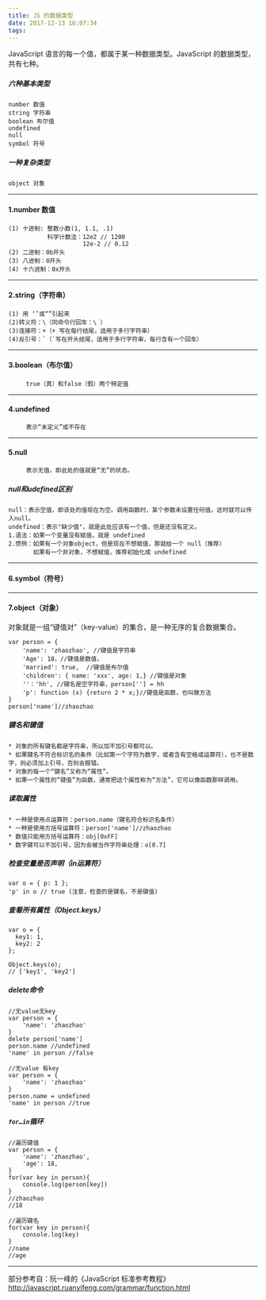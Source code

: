 ```yaml
---
title: JS 的数据类型
date: 2017-12-13 16:07:34
tags:
---
```


JavaScript 语言的每一个值，都属于某一种数据类型。JavaScript 的数据类型，共有七种。

##### 六种基本类型

	number 数值
	string 字符串
	boolean 布尔值
	undefined 
	null
	symbol 符号
	
##### 一种复杂类型

	object 对象

-------

#### 1.number 数值

	(1) 十进制: 整数小数(1, 1.1, .1)
               科学计数法：12e2 // 1200
				   	     12e-2 // 0.12
	(2) 二进制：0b开头
	(3) 八进制：0开头
	(4) 十六进制：0x开头
-------

#### 2.string（字符串）
 
	(1) 用 ‘’或“”引起来
	(2)转义符：\（同命令行回车：\ ）
	(3)连接符：+（+ 写在每行结尾，适用于多行字符串）
	(4)反引号：`（`写在开头结尾，适用于多行字符串，每行含有一个回车）
-------

#### 3.boolean（布尔值）

         true（真）和false（假）两个特定值
-------

#### 4.undefined

         表示“未定义”或不存在
         
-------

#### 5.null

         表示无值，即此处的值就是“无”的状态。

##### null和udefined区别

	null：表示空值，即该处的值现在为空。调用函数时，某个参数未设置任何值，这时就可以传入null。
	undefined：表示"缺少值"，就是此处应该有一个值，但是还没有定义。
	1.语法：如果一个变量没有赋值，就是 undefined
	2.惯例：如果有一个对象object，但是现在不想赋值，那就给一个 null（推荐）
	       如果有一个非对象，不想赋值，推荐初始化成 undefined 
-------

#### 6.symbol（符号）

-------

#### 7.object（对象）

对象就是一组“键值对”（key-value）的集合，是一种无序的复合数据集合。

	var person = {
		'name': 'zhaozhao', //键值是字符串
		'Age': 18，//键值是数值，
		'married': true,  //键值是布尔值
		'children': { name: 'xxx', age: 1,} //键值是对象
		''：'hh', //键名是空字符串，person[''] = hh
		'p': function (x) {return 2 * x;}//键值是函数，也叫做方法
 	} 
 	person['name']//zhaozhao
   
##### 键名和键值
    
	* 对象的所有键名都是字符串，所以加不加引号都可以。
	* 如果键名不符合标识名的条件（比如第一个字符为数字，或者含有空格或运算符），也不是数字，则必须加上引号，否则会报错。   
	* 对象的每一个“键名”又称为“属性”。
	* 如果一个属性的“键值”为函数，通常把这个属性称为“方法”，它可以像函数那样调用。 
    
##### 读取属性

	* 一种是使用点运算符：person.name（键名符合标识名条件）
	* 一种是使用方括号运算符：person['name']//zhaozhao
	* 数值只能用方括号运算符：obj[0xFF]
	* 数字键可以不加引号，因为会被当作字符串处理：o[0.7]
             
##### 检查变量是否声明（in运算符）

	var o = { p: 1 };
	'p' in o // true (注意，检查的是键名，不是键值)
	
##### 查看所有属性（Object.keys）	

	var o = {
	  key1: 1,
	  key2: 2
	};
	
	Object.keys(o);
	// ['key1', 'key2']
	
##### delete命令

	//无value无key
	var person = {
		'name': 'zhaozhao'
 	} 
 	delete person['name']
 	person.name //undefined
 	'name' in person //false
 	
 	//无value 有key
 	var person = {
		'name': 'zhaozhao'
 	} 
 	person.name = undefined
 	'name' in person //true
 	
##### `for…in`循环

	//遍历键值
	var person = {
		'name': 'zhaozhao',
		'age': 18,
 	} 	
 	for(var key in person){
 		console.log(person[key])
 	}
 	//zhaozhao
	//18
	
	//遍历键名
	for(var key in person){
 		console.log(key)
 	}
	//name
	//age
-------
部分参考自：阮一峰的《JavaScript 标准参考教程》<http://javascript.ruanyifeng.com/grammar/function.html>

	
             
